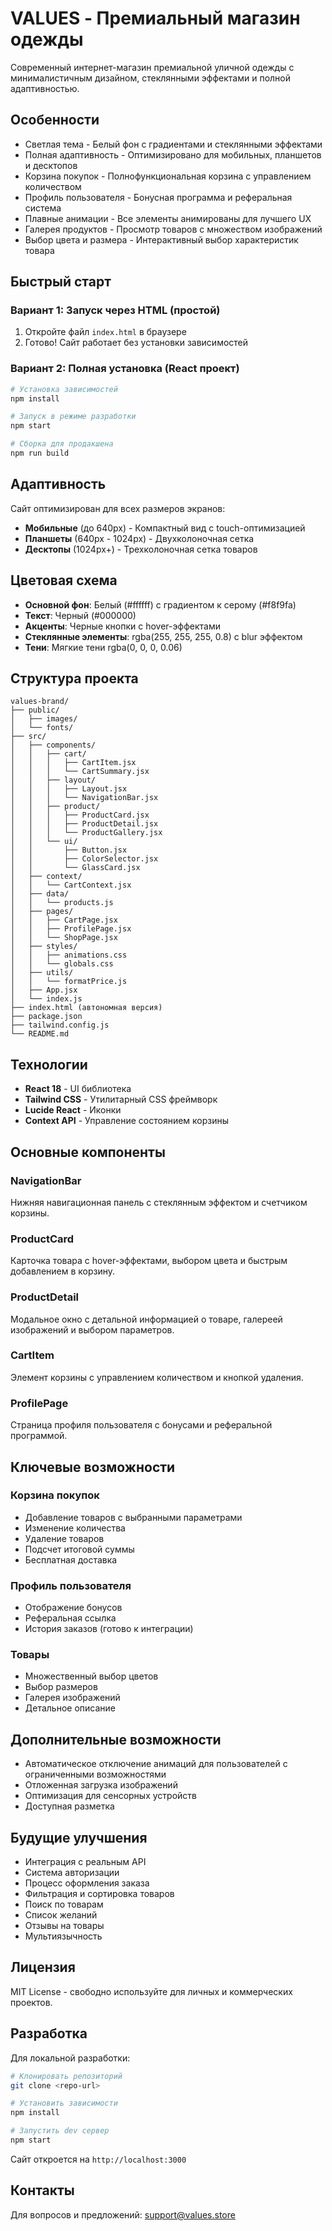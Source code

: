 # VALUES - Премиальный магазин одежды

Современный интернет-магазин премиальной уличной одежды с минималистичным дизайном, стеклянными эффектами и полной адаптивностью.

## Особенности

- Светлая тема - Белый фон с градиентами и стеклянными эффектами
- Полная адаптивность - Оптимизировано для мобильных, планшетов и десктопов
- Корзина покупок - Полнофункциональная корзина с управлением количеством
- Профиль пользователя - Бонусная программа и реферальная система
- Плавные анимации - Все элементы анимированы для лучшего UX
- Галерея продуктов - Просмотр товаров с множеством изображений
- Выбор цвета и размера - Интерактивный выбор характеристик товара

## Быстрый старт

### Вариант 1: Запуск через HTML (простой)

1. Откройте файл `index.html` в браузере
2. Готово! Сайт работает без установки зависимостей

### Вариант 2: Полная установка (React проект)

```bash
# Установка зависимостей
npm install

# Запуск в режиме разработки
npm start

# Сборка для продакшена
npm run build
```

## Адаптивность

Сайт оптимизирован для всех размеров экранов:

- **Мобильные** (до 640px) - Компактный вид с touch-оптимизацией
- **Планшеты** (640px - 1024px) - Двухколоночная сетка
- **Десктопы** (1024px+) - Трехколоночная сетка товаров

## Цветовая схема

- **Основной фон**: Белый (#ffffff) с градиентом к серому (#f8f9fa)
- **Текст**: Черный (#000000)
- **Акценты**: Черные кнопки с hover-эффектами
- **Стеклянные элементы**: rgba(255, 255, 255, 0.8) с blur эффектом
- **Тени**: Мягкие тени rgba(0, 0, 0, 0.06)

## Структура проекта

```
values-brand/
├── public/
│   ├── images/
│   └── fonts/
├── src/
│   ├── components/
│   │   ├── cart/
│   │   │   ├── CartItem.jsx
│   │   │   └── CartSummary.jsx
│   │   ├── layout/
│   │   │   ├── Layout.jsx
│   │   │   └── NavigationBar.jsx
│   │   ├── product/
│   │   │   ├── ProductCard.jsx
│   │   │   ├── ProductDetail.jsx
│   │   │   └── ProductGallery.jsx
│   │   └── ui/
│   │       ├── Button.jsx
│   │       ├── ColorSelector.jsx
│   │       └── GlassCard.jsx
│   ├── context/
│   │   └── CartContext.jsx
│   ├── data/
│   │   └── products.js
│   ├── pages/
│   │   ├── CartPage.jsx
│   │   ├── ProfilePage.jsx
│   │   └── ShopPage.jsx
│   ├── styles/
│   │   ├── animations.css
│   │   └── globals.css
│   ├── utils/
│   │   └── formatPrice.js
│   ├── App.jsx
│   └── index.js
├── index.html (автономная версия)
├── package.json
├── tailwind.config.js
└── README.md
```

## Технологии

- **React 18** - UI библиотека
- **Tailwind CSS** - Утилитарный CSS фреймворк
- **Lucide React** - Иконки
- **Context API** - Управление состоянием корзины

## Основные компоненты

### NavigationBar
Нижняя навигационная панель с стеклянным эффектом и счетчиком корзины.

### ProductCard
Карточка товара с hover-эффектами, выбором цвета и быстрым добавлением в корзину.

### ProductDetail
Модальное окно с детальной информацией о товаре, галереей изображений и выбором параметров.

### CartItem
Элемент корзины с управлением количеством и кнопкой удаления.

### ProfilePage
Страница профиля пользователя с бонусами и реферальной программой.

## Ключевые возможности

### Корзина покупок
- Добавление товаров с выбранными параметрами
- Изменение количества
- Удаление товаров
- Подсчет итоговой суммы
- Бесплатная доставка

### Профиль пользователя
- Отображение бонусов
- Реферальная ссылка
- История заказов (готово к интеграции)

### Товары
- Множественный выбор цветов
- Выбор размеров
- Галерея изображений
- Детальное описание

## Дополнительные возможности

- Автоматическое отключение анимаций для пользователей с ограниченными возможностями
- Отложенная загрузка изображений
- Оптимизация для сенсорных устройств
- Доступная разметка

## Будущие улучшения

- Интеграция с реальным API
- Система авторизации
- Процесс оформления заказа
- Фильтрация и сортировка товаров
- Поиск по товарам
- Список желаний
- Отзывы на товары
- Мультиязычность

## Лицензия

MIT License - свободно используйте для личных и коммерческих проектов.

## Разработка

Для локальной разработки:

```bash
# Клонировать репозиторий
git clone <repo-url>

# Установить зависимости
npm install

# Запустить dev сервер
npm start
```

Сайт откроется на `http://localhost:3000`

## Контакты

Для вопросов и предложений: [support@values.store](mailto:support@values.store)